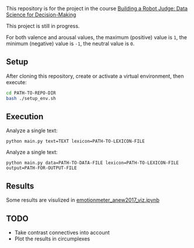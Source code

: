 This repository is for the project in the course [Building a Robot Judge: Data Science for Decision-Making](http://www.vvz.ethz.ch/lerneinheitPre.do?semkez=2021W&lerneinheitId=146397&lang=en)

This project is still in progress.

For both valence and arousal values, the maximum (positive) value is ```1```, the minimum (negative) value is ```-1```, the neutral value is ```0```.

## Setup
After cloning this repository, create or activate a virtual environment, then execute:
```bash
cd PATH-TO-REPO-DIR
bash ./setup_env.sh
```

## Execution
Analyze a single text:
```python3
python main.py text=TEXT lexicon=PATH-TO-LEXICON-FILE
```

Analyze a single text:
```python3
python main.py data=PATH-TO-DATA-FILE lexicon=PATH-TO-LEXICON-FILE output=PATH-FOR-OUTPUT-FILE
```

## Results
Some results are visulized in [emotionmeter_anew2017_viz.ipynb](./emotionmeter_anew2017_viz.ipynb)

## TODO
- Take contrast connectives into account
- Plot the results in circumplexes
